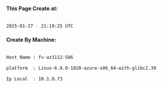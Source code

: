 
   
#### This Page Create at:

```bash

2025-01-27 - 21:19:25 UTC

```

#### Create By Machine:

```bash

Host Name : fv-az1112-506

platform  : Linux-6.8.0-1020-azure-x86_64-with-glibc2.39

Ip Local  : 10.1.0.73

```

